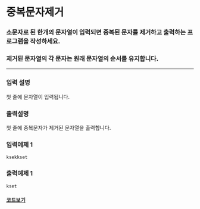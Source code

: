 # 중복문자제거

### 소문자로 된 한개의 문자열이 입력되면 중복된 문자를 제거하고 출력하는 프로그램을 작성하세요.

### 제거된 문자열의 각 문자는 원래 문자열의 순서를 유지합니다.

---

### 입력 설명

첫 줄에 문자열이 입력됩니다.

### 출력설명

첫 줄에 중복문자가 제거된 문자열을 출력합니다.

### 입력예제 1

```
ksekkset
```

### 출력예제 1

```
kset
```

#### [코드보기](./solution.js)
